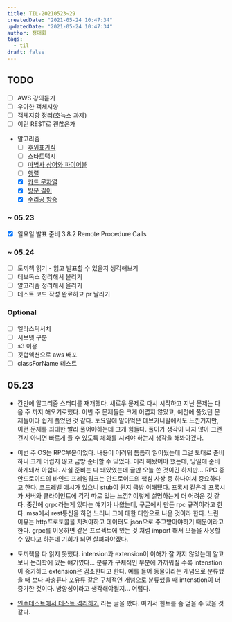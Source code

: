 ```yaml
---
title: TIL-20210523~29
createdDate: "2021-05-24 10:47:34"
updatedDate: "2021-05-24 10:47:34"
author: 정대화
tags:
  - til
draft: false
---
```


## TODO

- [ ] AWS 강의듣기
- [ ] 우아한 객체지향
- [ ] 객체지향 정리(호눅스 과제)
- [ ] 이런 REST로 괜찮은가
- 알고리즘
  - [ ] [후위표기식](https://www.acmicpc.net/problem/1918)
  - [ ] [스타트택시](https://www.acmicpc.net/problem/19238)
  - [ ] [마법사 상어와 파이어볼](https://www.acmicpc.net/problem/20056)
  - [ ] [행렬](https://www.acmicpc.net/problem/1080)
  - [x] [카드 문자열](https://www.acmicpc.net/problem/13417)
  - [x] [방문 길이](https://programmers.co.kr/learn/courses/30/lessons/49994)
  - [x] [수리공 항승](https://www.acmicpc.net/problem/1449)

### ~ 05.23

- [x] 일요일 발표 준비 3.8.2 Remote Procedure Calls

### ~ 05.24

- [ ] 토끼책 읽기 - 읽고 발표할 수 있을지 생각해보기
- [ ] 데브독스 정리해서 올리기
- [ ] 알고리즘 정리해서 올리기
- [ ] 테스트 코드 작성 완료하고 pr 날리기

### Optional

- [ ] 엘라스틱서치
- [ ] 서브넷 구분
- [ ] s3 이용
- [ ] 깃헙액션으로 aws 배포
- [ ] classForName 테스트

## 05.23

- 간만에 알고리즘 스터디를 재개했다. 새로우 문제로 다시 시작하고 지난 문제는 다음 주 까지 해오기로했다. 이번 주 문제들은 크게 어렵지 않았고, 예전에 풀었던 문제들이라 쉽게 풀었던 것 같다. 토요일에 말아먹은 데브카니발에서도 느낀거지만, 이런 문제를 최대한 빨리 풀어야하는데 그게 힘들다. 풀이가 생각이 나지 않아 그런건지 아니면 빠르게 풀 수 있도록 체화를 시켜야 하는지 생각을 해봐야겠다.

- 이번 주 OS는 RPC부분이었다. 내용이 어려워 틈틈히 읽어뒀는데 그걸 토대로 준비하니 크게 어렵지 않고 금방 준비할 수 있었다. 미리 해놨어야 했는데, 당일에 준비하게돼서 아쉽다. 사실 준비는 다 돼있었는데 글만 오늘 쓴 것이긴 하지만... RPC 중 안드로이드의 바인드 프레임워크는 안드로이드의 핵심 사상 중 하나여서 중요하다고 한다. 코드레벨 예시가 있으니 stub이 뭔지 금방 이해됐다. 프록시 같은데 프록시가 서버와 클라이언트에 각각 따로 있는 느낌? 이렇게 설명하는게 더 어려운 것 같다. 중간에 grpc라는게 있다는 얘기가 나왔는데, 구글에서 만든 rpc 규격이라고 한다. msa에서 rest통신을 하면 느리니 그에 대한 대안으로 나온 것이라 한다. 느린 이유는 http프로토콜을 지켜야하고 데이터도 json으로 주고받아야하기 때문이라고 한다. grpc를 이용하면 같은 프로젝트에 있는 것 처럼 import 해서 모듈을 사용할 수 있다고 하는데 기회가 되면 살펴봐야겠다.

- 토끼책을 다 읽지 못했다. intension과 extension이 이해가 잘 가지 않았는데 알고보니 논리학에 있는 얘기였다... 분류가 구체적인 부분에 가까워질 수록 intenstion이 증가하고 extension은 감소한다고 한다. 예를 들어 동물이라는 개념으로 분류했을 때 보다 파충류나 포유류 같은 구체적인 개념으로 분류했을 때 intenstion이 더 증가한 것이다. 방향성이라고 생각해야될지... 어렵다.

- [인수테스트에서 테스트 격리하기](https://woowacourse.github.io/javable/post/2020-09-15-test-isolation/) 라는 글을 봤다. 여기서 힌트를 좀 얻을 수 있을 것 같다.
